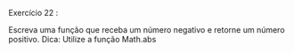 Exercício 22 :


Escreva uma função que receba um número negativo e retorne um número positivo.
Dica: Utilize a função Math.abs
